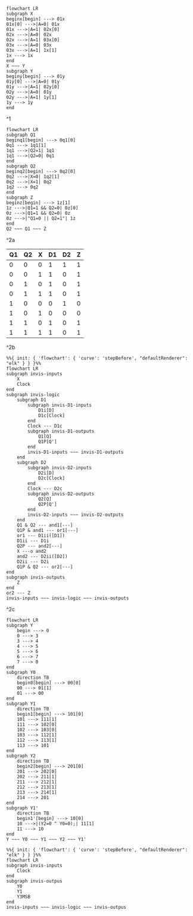 
```mermaid
flowchart LR
subgraph X
beginx[begin] ---> 01x
01x[0] --->|A=0| 01x
01x --->|A=1| 02x[0]
02x --->|A=0| 02x
02x --->|A=1| 03x[0]
03x --->|A=0| 03x
03x --->|A=1| 1x[1]
1x ---> 1x
end
X ~~~ Y
subgraph Y
beginy[begin] ---> 01y
01y[0] --->|A=0| 01y
01y --->|A=1| 02y[0]
02y --->|A=0| 01y
02y --->|A=1| 1y[1]
1y ---> 1y
end
```
^1


```mermaid
flowchart LR
subgraph Q1
beginq1[begin] ---> 0q1[0]
0q1 ---> 1q1[1]
1q1 --->|Q2=1| 1q1 
1q1 --->|Q2=0| 0q1
end
subgraph Q2
beginq2[begin] ---> 0q2[0]
0q2 --->|X=0| 1q2[1]
0q2 --->|X=1| 0q2
1q2 ---> 0q2
end
subgraph Z
beginz[begin] ---> 1z[1]
1z --->|Q1=1 && Q2=0| 0z[0]
0z --->|Q1=1 && Q2=0| 0z
0z --->|"Q1=0 || Q2=1"| 1z
end
Q2 ~~~ Q1 ~~~ Z
```
^2a

| Q1  | Q2  | X   | D1  | D2  | Z   |
| --- | --- | --- | --- | --- | --- |
| 0   | 0   | 0   | 1   | 1   | 1   |
| 0   | 0   | 1   | 1   | 0   | 1   |
| 0   | 1   | 0   | 1   | 0   | 1   |
| 0   | 1   | 1   | 1   | 0   | 1   |
| 1   | 0   | 0   | 0   | 1   | 0   |
| 1   | 0   | 1   | 0   | 0   | 0   |
| 1   | 1   | 0   | 1   | 0   | 1   |
| 1   | 1   | 1   | 1   | 0   | 1   |
^2b

```mermaid
%%{ init: { 'flowchart': { 'curve': 'stepBefore', "defaultRenderer": "elk" } } }%%
flowchart LR
subgraph invis-inputs
	X
	Clock
end
subgraph invis-logic
	subgraph D1
		subgraph invis-D1-inputs
			D1i[D]
			D1c[Clock]
		end
		Clock --- D1c
		subgraph invis-D1-outputs
			Q1[Q]
			Q1P[Q']
		end
		invis-D1-inputs ~~~ invis-D1-outputs
	end
	subgraph D2
		subgraph invis-D2-inputs
			D2i[D]
			D2c[Clock]
		end
		Clock --- D2c
		subgraph invis-D2-outputs
			Q2[Q]
			Q2P[Q']
		end
		invis-D2-inputs ~~~ invis-D2-outputs
	end
	Q1 & Q2 --- and1[---]
	Q1P & and1 --- or1[---]
	or1 --- D1ii([D1])
	D1ii --- D1i
	Q2P --- and2[---]
	X ---o and2
	and2 --- D2ii([D2])
	D2ii --- D2i
	Q1P & Q2 --- or2[---]
end
subgraph invis-outputs
	Z
end
or2 --- Z
invis-inputs ~~~ invis-logic ~~~ invis-outputs
```
^2c

```mermaid
flowchart LR
subgraph Y
	begin ---> 0
	0 ---> 3
	3 ---> 4
	4 ---> 5
	5 ---> 6
	6 ---> 7
	7 ---> 0
end
subgraph Y0
	direction TB
	begin0[begin] ---> 00[0]
	00 ---> 01[1]
	01 ---> 00
end
subgraph Y1
	direction TB
	begin1[begin] ---> 101[0]
	101 ---> 111[1]
	111 ---> 102[0]
	102 ---> 103[0]
	103 ---> 112[1]
	112 ---> 113[1]
	113 ---> 101
end
subgraph Y2
	direction TB
	begin2[begin] ---> 201[0]
	201 ---> 202[0]
	202 ---> 211[1]
	211 ---> 212[1]
	212 ---> 213[1]
	213 ---> 214[1]
	214 ---> 201
end
subgraph Y1'
	direction TB
	begin1'[begin] ---> 10[0]
	10 --->|(Y2=0 ^ Y0=0);| 11[1]
	11 ---> 10
end
Y ~~~ Y0 ~~~ Y1 ~~~ Y2 ~~~ Y1'
```

```mermaid
%%{ init: { 'flowchart': { 'curve': 'stepBefore', "defaultRenderer": "elk" } } }%%
flowchart LR
subgraph invis-inputs
	Clock
end
subgraph invis-outpus
	Y0
	Y1
	Y3MSB
end
invis-inputs ~~~ invis-logic ~~~ invis-outpus
```
